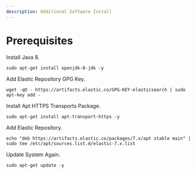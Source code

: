 ```yaml
---
description: Additional Software Install
---
```


# Prerequisites

Install Java 8.

```
sudo apt-get install openjdk-8-jdk -y
```

Add Elastic Repository GPG Key.

```
wget -qO - https://artifacts.elastic.co/GPG-KEY-elasticsearch | sudo apt-key add -
```

Install Apt HTTPS Transports Package.

```
sudo apt-get install apt-transport-https -y
```

Add Elastic Repository.

```
echo "deb https://artifacts.elastic.co/packages/7.x/apt stable main" | sudo tee /etc/apt/sources.list.d/elastic-7.x.list
```

Update System Again.

```
sudo apt-get update -y
```

